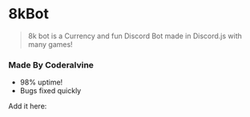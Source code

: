 

# 8kBot
> 8k bot is a Currency and fun Discord Bot made in Discord.js with many games!

### Made By Coderalvine

* 98% uptime!
* Bugs fixed quickly

Add it here:

